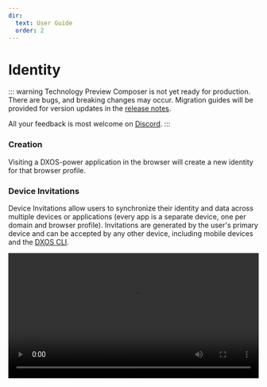 ```yaml
---
dir:
  text: User Guide
  order: 2
---
```


# Identity

::: warning Technology Preview
Composer is not yet ready for production. There are bugs, and breaking changes may occur. Migration guides will be provided for version updates in the [release notes](https://github.com/dxos/dxos/releases).

All your feedback is most welcome on [Discord](https://discord.gg/eXVfryv3sW).
:::

### Creation

Visiting a DXOS-power application in the browser will create a new identity for that browser profile.

### Device Invitations

Device Invitations allow users to synchronize their identity and data across multiple devices or applications (every app is a separate device, one per domain and browser profile). Invitations are generated by the user's primary device and can be accepted by any other device, including mobile devices and the [DXOS CLI](../tooling/cli).

<video controls loop autoplay style="width:100%" src="/images/device-invitations.mp4"></video>
